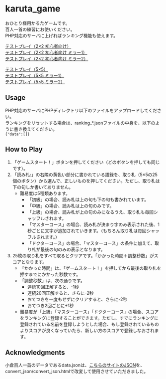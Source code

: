 # karuta_game
おひとり様用かるたゲームです。  
百人一首の練習にお使いください。  
PHP対応のサーバに上げればランキング機能も使えます。  

[テストプレイ（2×2 初心者向け）](https://ykkawasaki.000webhostapp.com/karuta2x2/game_index.html)  
[テストプレイ（2×2 初心者向け ミラー1）](http://ykkawasaki.php.xdomain.jp/karuta2x2/game_index.html)  
[テストプレイ（2×2 初心者向け ミラー2）](http://ykkawasaki.starfree.jp/karuta2x2/game_index.html)  

[テストプレイ（5×5）](https://ykkawasaki.000webhostapp.com/karuta5x5/game_index.html)  
[テストプレイ（5×5 ミラー1）](http://ykkawasaki.php.xdomain.jp/karuta5x5/game_index.html)  
[テストプレイ（5×5 ミラー2）](http://ykkawasaki.starfree.jp/karuta5x5/game_index.html)  

## Usage
PHP対応のサーバにPHPディレクトリ以下のファイルをアップロードしてください。  
ランキングをリセットする場合は、ranking_*.jsonファイルの中身を、以下のように書き換えてください。  
```{"data":[]}```

## How to Play
1. 「ゲームスタート！」ボタンを押してください（どのボタンを押しても同じです）。
1. 「読み札:」の右隣の黄色い部分に書かれている語録を、取り札（5×5の25個のボタン）から選んで、正しいものを押してください。ただし、取り札は下の句しか書いてありません。
    - 難易度は5種類あります。
        - 「初級」の場合、読み札は上の句も下の句も書かれています。
        - 「中級」の場合、読み札は上の句のみです。
        - 「上級」の場合、読み札が上の句のみになるうえ、取り札も毎回シャッフルされます。
        - 「マスターコース」の場合、読み札が決まり字のみ表示された後、1秒ごとに文字が追加されていきます。（もちろん取り札は毎回シャッフルされます。）
        - 「ドクターコース」の場合、「マスターコース」の条件に加えて、取り札が最後の句のみの表示となります。
1. 25枚の取り札をすべて取るとクリアです。「かかった時間＋調整秒数」がスコアとなります。
    - 「かかった時間」は、「ゲームスタート！」を押してから最後の取り札を押すまでにかかった秒数です。
    - 「調整秒数」は、次の通りです。
        - 連続10回正解すると、-1秒
        - 連続20回正解すると、さらに-2秒
        - おてつきを一度もせずにクリアすると、さらに-2秒
        - おてつき2回ごとに+1秒
    - 難易度が「上級」「マスターコース」「ドクターコース」の場合、スコアをランキングに登録することができます。ただし、すでにランキングに登録されている名前を登録しようとした場合、もし登録されているものよりスコアが良くなっていたら、新しい方のスコアで登録しなおされます。

## Acknowledgments
小倉百人一首のデータであるdata.jsonは、[こちらのサイトのJSON](https://qiita.com/wakaba@github/items/861500682eb414142938)を、convert_json/convert_json.htmlで改変して使用させていただきました。
